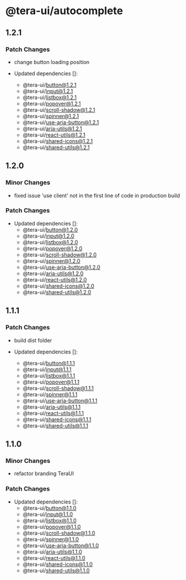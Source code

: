 # @tera-ui/autocomplete

## 1.2.1

### Patch Changes

- change button loading position

- Updated dependencies []:
  - @tera-ui/button@1.2.1
  - @tera-ui/input@1.2.1
  - @tera-ui/listbox@1.2.1
  - @tera-ui/popover@1.2.1
  - @tera-ui/scroll-shadow@1.2.1
  - @tera-ui/spinner@1.2.1
  - @tera-ui/use-aria-button@1.2.1
  - @tera-ui/aria-utils@1.2.1
  - @tera-ui/react-utils@1.2.1
  - @tera-ui/shared-icons@1.2.1
  - @tera-ui/shared-utils@1.2.1

## 1.2.0

### Minor Changes

- fixed issue 'use client' not in the first line of code in production build

### Patch Changes

- Updated dependencies []:
  - @tera-ui/button@1.2.0
  - @tera-ui/input@1.2.0
  - @tera-ui/listbox@1.2.0
  - @tera-ui/popover@1.2.0
  - @tera-ui/scroll-shadow@1.2.0
  - @tera-ui/spinner@1.2.0
  - @tera-ui/use-aria-button@1.2.0
  - @tera-ui/aria-utils@1.2.0
  - @tera-ui/react-utils@1.2.0
  - @tera-ui/shared-icons@1.2.0
  - @tera-ui/shared-utils@1.2.0

## 1.1.1

### Patch Changes

- build dist folder

- Updated dependencies []:
  - @tera-ui/button@1.1.1
  - @tera-ui/input@1.1.1
  - @tera-ui/listbox@1.1.1
  - @tera-ui/popover@1.1.1
  - @tera-ui/scroll-shadow@1.1.1
  - @tera-ui/spinner@1.1.1
  - @tera-ui/use-aria-button@1.1.1
  - @tera-ui/aria-utils@1.1.1
  - @tera-ui/react-utils@1.1.1
  - @tera-ui/shared-icons@1.1.1
  - @tera-ui/shared-utils@1.1.1

## 1.1.0

### Minor Changes

- refactor branding TeraUI

### Patch Changes

- Updated dependencies []:
  - @tera-ui/button@1.1.0
  - @tera-ui/input@1.1.0
  - @tera-ui/listbox@1.1.0
  - @tera-ui/popover@1.1.0
  - @tera-ui/scroll-shadow@1.1.0
  - @tera-ui/spinner@1.1.0
  - @tera-ui/use-aria-button@1.1.0
  - @tera-ui/aria-utils@1.1.0
  - @tera-ui/react-utils@1.1.0
  - @tera-ui/shared-icons@1.1.0
  - @tera-ui/shared-utils@1.1.0
